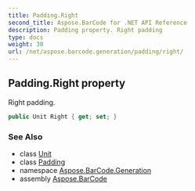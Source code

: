 ```yaml
---
title: Padding.Right
second_title: Aspose.BarCode for .NET API Reference
description: Padding property. Right padding
type: docs
weight: 30
url: /net/aspose.barcode.generation/padding/right/
---
```

## Padding.Right property

Right padding.

```csharp
public Unit Right { get; set; }
```

### See Also

* class [Unit](../../unit/)
* class [Padding](../)
* namespace [Aspose.BarCode.Generation](../../../aspose.barcode.generation/)
* assembly [Aspose.BarCode](../../../)


